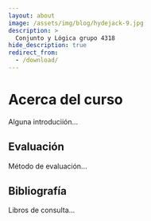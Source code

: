```yaml
---
layout: about
image: /assets/img/blog/hydejack-9.jpg
description: >
  Conjunto y Lógica grupo 4318
hide_description: true
redirect_from:
  - /download/
---
```


# Acerca del curso
Alguna introduciión...

## Evaluación
Método de evaluación...

## Bibliografía
Libros de consulta...
